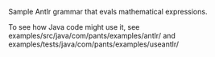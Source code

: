 Sample Antlr grammar that evals mathematical expressions.

To see how Java code might use it, see examples/src/java/com/pants/examples/antlr/
and examples/tests/java/com/pants/examples/useantlr/
